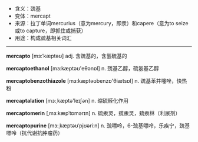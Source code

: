 - <span class="definition">含义：巯基</span>
- <span class="definition">变体：mercapt</span>
- <span class="definition">来源：拉丁单词mercurius（意为mercury，即汞）和capere（意为to seize或to capture，即抓住或捕获）</span>
- <span class="definition">用途：构成巯基相关词汇</span>

---

<span class="vocabulary">**mercapto**</span> [mɜ:ˈkæptəʊ] adj. 含巯基的，含氢硫基的

<span class="vocabulary">**mercaptoethanol**</span> [mɜ:kæptəʊ'eθənɒl] n. 巯基乙醇，硫氢基乙醇

<span class="vocabulary">**mercaptobenzothiazole**</span> [mɜ:kæptəʊbenzɒ'θiætsɒl] n. 巯基苯并噻唑，快热粉

<span class="vocabulary">**mercaptalation**</span> [mɜ:ˌkæptә'leɪʃәn] n. 缩硫醛化作用

<span class="vocabulary">**mercaptomerin**</span> [ˌmɜ:kæpˈtɒmərɪn] n. 硫汞灵，巯汞灵，巯汞林（利尿剂）

<span class="vocabulary">**mercaptopurine**</span> [mɜ:ˌkæptəʊˈpjʊəriːn] n. 巯嘌呤，6-巯基嘌呤，乐疾宁，巯基嘌呤（抗代谢抗肿瘤药）
